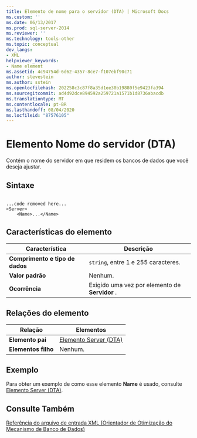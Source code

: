 ```yaml
---
title: Elemento de nome para o servidor (DTA) | Microsoft Docs
ms.custom: ''
ms.date: 06/13/2017
ms.prod: sql-server-2014
ms.reviewer: ''
ms.technology: tools-other
ms.topic: conceptual
dev_langs:
- XML
helpviewer_keywords:
- Name element
ms.assetid: 4c94754d-6d62-4357-8ce7-f107ebf90c71
author: stevestein
ms.author: sstein
ms.openlocfilehash: 202258c3c87f8a35d1ee30b19880f5e9423fa394
ms.sourcegitcommit: ad4d92dce894592a259721a1571b1d8736abacdb
ms.translationtype: MT
ms.contentlocale: pt-BR
ms.lasthandoff: 08/04/2020
ms.locfileid: "87576105"
---
```

# <a name="name-element-for-server-dta"></a>Elemento Nome do servidor (DTA)
  Contém o nome do servidor em que residem os bancos de dados que você deseja ajustar.  
  
## <a name="syntax"></a>Sintaxe  
  
```  
  
...code removed here...  
<Server>  
    <Name>...</Name>  
```  
  
## <a name="element-characteristics"></a>Características do elemento  
  
|Característica|Descrição|  
|--------------------|-----------------|  
|**Comprimento e tipo de dados**|`string`, entre 1 e 255 caracteres.|  
|**Valor padrão**|Nenhum.|  
|**Ocorrência**|Exigido uma vez por elemento de **Servidor** .|  
  
## <a name="element-relationships"></a>Relações do elemento  
  
|Relação|Elementos|  
|------------------|--------------|  
|**Elemento pai**|[Elemento Server &#40;DTA&#41;](server-element-dta.md)|  
|**Elementos filho**|Nenhum.|  
  
## <a name="example"></a>Exemplo  
 Para obter um exemplo de como esse elemento **Name** é usado, consulte [Elemento Server &#40;DTA&#41;](server-element-dta.md).  
  
## <a name="see-also"></a>Consulte Também  
 [Referência do arquivo de entrada XML &#40;Orientador de Otimização do Mecanismo de Banco de Dados&#41;](xml-input-file-reference-database-engine-tuning-advisor.md)  
  
  
